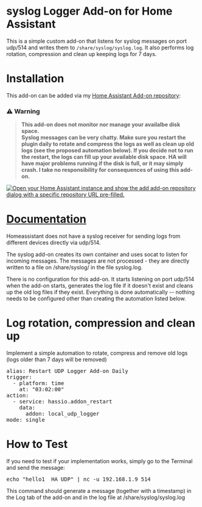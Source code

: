 # syslog Logger Add-on for Home Assistant

This is a simple custom add-on that listens for syslog messages on port udp/514
and writes them to `/share/syslog/syslog.log`. It also performs log rotation, compression and clean up
keeping logs for 7 days.

# Installation
This add-on can be added via my [Home Assistant Add-on repository](https://github.com/hb9hkn/ha-addon-udp-logger):


### ⚠️ **Warning**
> **This add-on does not monitor nor manage your availalbe disk space.  
> Syslog messages can be very chatty. Make sure you restart the plugin daily 
> to rotate and compress the logs as well as clean up old logs 
> (see the proposed automation below). If you decide not to run the restart,
> the logs can fill up your available disk space. HA will have major problems 
> running if the disk is full, or it may simply crash.
> I take no responsibility for consequences of using this add-on.** 

[![Open your Home Assistant instance and show the add add-on repository dialog with a specific repository URL pre-filled.](https://my.home-assistant.io/badges/supervisor_add_addon_repository.svg)](https://my.home-assistant.io/redirect/supervisor_add_addon_repository/?repository_url=https%3A%2F%2Fgithub.com%2Fhb9hkn%2Fha-addon-udp-logger)

# [Documentation](https://github.com/hb9hkn/ha-addon-udp-logger)
Homeassistant does not have a syslog receiver for sending logs from different devices directly via udp/514. 

The syslog add-on creates its own container and uses socat to listen for incoming messages. The messages are not processed - they are directly written to a file on /share/syslog/ in the file syslog.log. 

There is no configuration for this add-on. It starts listening on port udp/514 when the add-on starts, generates the log file if it doesn't exist and cleans up the old log files if they exist. Everything is done automatically -- nothing needs to be configured other than creating the automation listed below.


# Log rotation, compression and clean up
Implement a simple automation to rotate, compress and remove old logs (logs older than 7 days will be removed)
<pre>alias: Restart UDP Logger Add-on Daily
trigger:
  - platform: time
    at: "03:02:00"
action:
  - service: hassio.addon_restart
    data:
      addon: local_udp_logger
mode: single </pre>
# How to Test
If you need to test if your implementation works, simply go to the Terminal and send the message:
<pre>echo "hello1  HA UDP" | nc -u 192.168.1.9 514</pre>
This command should generate a message (together with a timestamp) in the Log tab of the add-on and in the log file at /share/syslog/syslog.log
